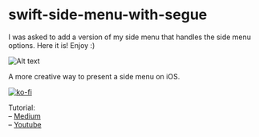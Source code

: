 # swift-side-menu-with-segue
I was asked to add a version of my side menu that handles the side menu options. Here it is! Enjoy :)

![ Alt text](side-menu.gif) [](side-menu.gif)

A more creative way to present a side menu on iOS.

[![ko-fi](https://ko-fi.com/img/githubbutton_sm.svg)](https://ko-fi.com/F1F36G9EI)

Tutorial: <br>
– [Medium](https://betterprogramming.pub/how-to-make-a-nice-side-menu-for-your-ios-app-using-swift-5-8868adafbee0) <br>
– [Youtube](https://www.youtube.com/watch?v=fV6V4R-Fvjs&t=5s)
